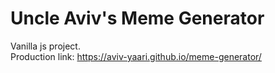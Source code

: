 # Uncle Aviv's Meme Generator
Vanilla js project.  
Production link: https://aviv-yaari.github.io/meme-generator/
